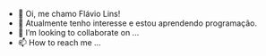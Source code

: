 - 👋 Oi, me chamo Flávio Lins!
- 👀 Atualmente tenho interesse e estou aprendendo programação.
- 💞️ I’m looking to collaborate on ...
- 📫 How to reach me ...

<!---
fllins/fllins is a ✨ special ✨ repository because its `README.md` (this file) appears on your GitHub profile.
You can click the Preview link to take a look at your changes.
--->
